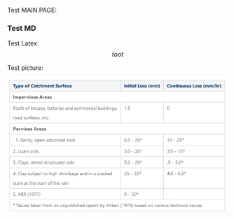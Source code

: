 Test MAIN PAGE:

### Test MD

Test Latex: $$toot$$

Test picture:

![ILCL-table](ILCL-values.png)


